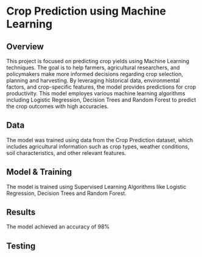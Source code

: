 # Crop Prediction using Machine Learning

## Overview
This project is focused on predicting crop yields using Machine Learning techniques. The goal is to help farmers, agricultural researchers, and policymakers make more informed decisions regarding crop selection, planning and harvesting. By leveraging historical data, environmental factors, and crop-specific features, the model provides predictions for crop productivity. This model employes various machine learning algorithms including Logistic Regression, Decision Trees and Random Forest to predict the crop outcomes with high accuracies.

## Data
The model was trained using data from the Crop Prediction dataset, which includes agricultural information such as crop types, weather conditions, soil characteristics, and other relevant features.

## Model & Training
The model is trained using Supervised Learning Algorithms like Logistic Regression, Decision Trees and Random Forest.

## Results
The model achieved an accuracy of 98%

## Testing

